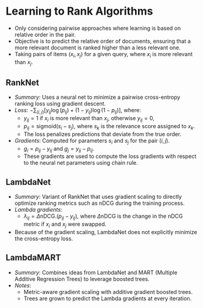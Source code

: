 # Learning to Rank Algorithms
- Only considering pairwise approaches where learning is based on relative order in the pair. 
- Objective is to predict the relative order of documents, ensuring that a more relevant document is ranked higher than a less relevant one. 
- Taking pairs of items $(x_i,x_j)$ for a given query, where $x_i$ is more relevant than $x_j$. 

## RankNet
- *Summary*: Uses a neural net to minimize a pairwise cross-entropy ranking loss using gradient descent. 
- *Loss*: $-\sum_{(i,j)}[y_{ij}\log{(p_{ij})} + (1-y_{ij})\log{(1-p_{ij})}]$, where: 
  - $y_{ij}=1$ if $x_i$ is more relevant than $x_j$, otherwise $y_{ij}=0$, 
  - $p_{ij} = \text{sigmoid}(s_i-s_j)$, where $s_k$ is the relevance score assigned to $x_k$. 
  - The loss penalizes predictions that deviate from the true order. 
- *Gradients*: Computed for parameters $s_i$ and $s_j$ for the pair $(i,j)$. 
  - $g_i = p_{ij} - y_{ij}$ and $g_j = y_{ij} - p_{ij}$. 
  - These gradients are used to compute the loss gradients with respect to the neural net parameters using chain rule. 


## LambdaNet
- *Summary*: Variant of RankNet that uses gradient scaling to directly optimize ranking metrics such as nDCG during the training process. 
- *Lambda gradients*: 
  - $\lambda_{ij} = \Delta\text{nDCG}.(p_{ij} - y_{ij})$, where $\Delta\text{nDCG}$ is the change in the nDCG metric if $x_i$ and $x_j$ were swapped. 
- Because of the gradient scaling, LambdaNet does not explicitly minimize the cross-entropy loss. 

## LambdaMART
- *Summary*: Combines ideas from LambdaNet and MART (Multiple Additive Regression Trees) to leverage boosted trees. 
- *Notes*:
  - Metric-aware gradient scaling with additive gradient boosted trees. 
  - Trees are grown to predict the Lambda gradients at every iteration. 